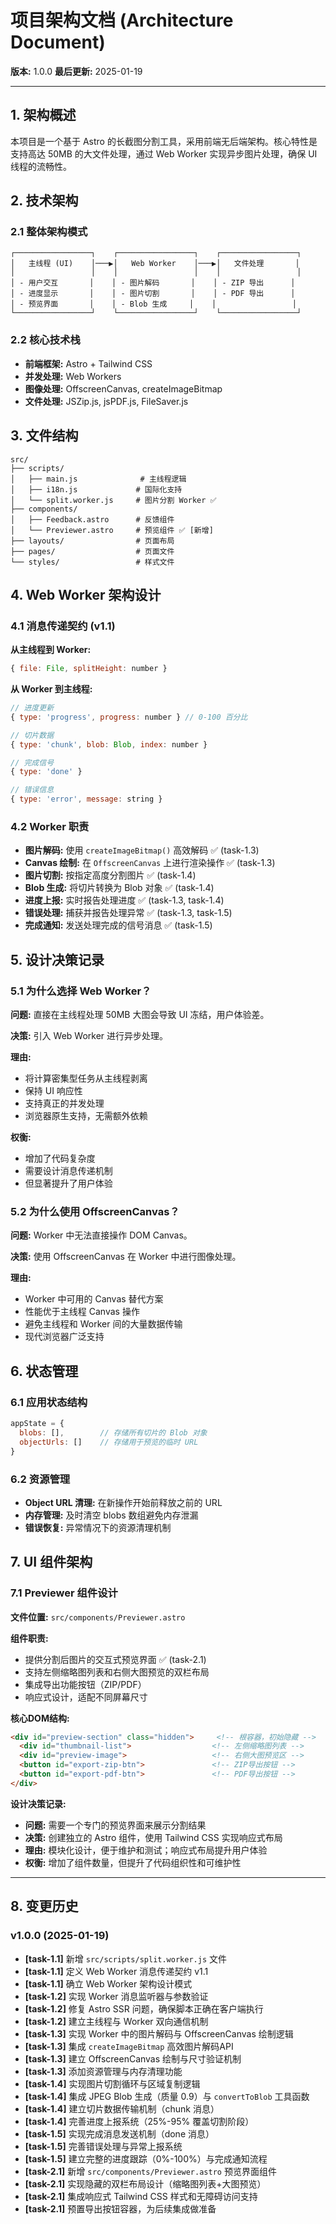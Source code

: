 # 项目架构文档 (Architecture Document)

**版本:** 1.0.0
**最后更新:** 2025-01-19

---

## 1. 架构概述

本项目是一个基于 Astro 的长截图分割工具，采用前端无后端架构。核心特性是支持高达 50MB 的大文件处理，通过 Web Worker 实现异步图片处理，确保 UI 线程的流畅性。

## 2. 技术架构

### 2.1 整体架构模式

```
┌─────────────────┐    ┌─────────────────┐    ┌─────────────────┐
│   主线程 (UI)    │───▶│   Web Worker    │───▶│   文件处理       │
│                 │    │                 │    │                 │
│ - 用户交互       │    │ - 图片解码       │    │ - ZIP 导出      │
│ - 进度显示       │    │ - 图片切割       │    │ - PDF 导出      │
│ - 预览界面       │    │ - Blob 生成     │    │                 │
└─────────────────┘    └─────────────────┘    └─────────────────┘
```

### 2.2 核心技术栈

- **前端框架:** Astro + Tailwind CSS
- **并发处理:** Web Workers
- **图像处理:** OffscreenCanvas, createImageBitmap
- **文件处理:** JSZip.js, jsPDF.js, FileSaver.js

## 3. 文件结构

```
src/
├── scripts/
│   ├── main.js              # 主线程逻辑
│   ├── i18n.js             # 国际化支持
│   └── split.worker.js     # 图片分割 Worker ✅
├── components/
│   ├── Feedback.astro      # 反馈组件
│   └── Previewer.astro     # 预览组件 ✅ [新增]
├── layouts/                # 页面布局
├── pages/                  # 页面文件
└── styles/                 # 样式文件
```

## 4. Web Worker 架构设计

### 4.1 消息传递契约 (v1.1)

**从主线程到 Worker:**
```javascript
{ file: File, splitHeight: number }
```

**从 Worker 到主线程:**
```javascript
// 进度更新
{ type: 'progress', progress: number } // 0-100 百分比

// 切片数据
{ type: 'chunk', blob: Blob, index: number }

// 完成信号
{ type: 'done' }

// 错误信息
{ type: 'error', message: string }
```

### 4.2 Worker 职责

- **图片解码:** 使用 `createImageBitmap()` 高效解码 ✅ (task-1.3)
- **Canvas 绘制:** 在 `OffscreenCanvas` 上进行渲染操作 ✅ (task-1.3)
- **图片切割:** 按指定高度分割图片 ✅ (task-1.4)
- **Blob 生成:** 将切片转换为 Blob 对象 ✅ (task-1.4)
- **进度上报:** 实时报告处理进度 ✅ (task-1.3, task-1.4)
- **错误处理:** 捕获并报告处理异常 ✅ (task-1.3, task-1.5)
- **完成通知:** 发送处理完成的信号消息 ✅ (task-1.5)

## 5. 设计决策记录

### 5.1 为什么选择 Web Worker？

**问题:** 直接在主线程处理 50MB 大图会导致 UI 冻结，用户体验差。

**决策:** 引入 Web Worker 进行异步处理。

**理由:**
- 将计算密集型任务从主线程剥离
- 保持 UI 响应性
- 支持真正的并发处理
- 浏览器原生支持，无需额外依赖

**权衡:**
- 增加了代码复杂度
- 需要设计消息传递机制
- 但显著提升了用户体验

### 5.2 为什么使用 OffscreenCanvas？

**问题:** Worker 中无法直接操作 DOM Canvas。

**决策:** 使用 OffscreenCanvas 在 Worker 中进行图像处理。

**理由:**
- Worker 中可用的 Canvas 替代方案
- 性能优于主线程 Canvas 操作
- 避免主线程和 Worker 间的大量数据传输
- 现代浏览器广泛支持

## 6. 状态管理

### 6.1 应用状态结构

```javascript
appState = {
  blobs: [],        // 存储所有切片的 Blob 对象
  objectUrls: []    // 存储用于预览的临时 URL
}
```

### 6.2 资源管理

- **Object URL 清理:** 在新操作开始前释放之前的 URL
- **内存管理:** 及时清空 blobs 数组避免内存泄漏
- **错误恢复:** 异常情况下的资源清理机制

## 7. UI 组件架构

### 7.1 Previewer 组件设计

**文件位置:** `src/components/Previewer.astro`

**组件职责:**
- 提供分割后图片的交互式预览界面 ✅ (task-2.1)
- 支持左侧缩略图列表和右侧大图预览的双栏布局
- 集成导出功能按钮（ZIP/PDF）
- 响应式设计，适配不同屏幕尺寸

**核心DOM结构:**
```html
<div id="preview-section" class="hidden">     <!-- 根容器，初始隐藏 -->
  <div id="thumbnail-list">                  <!-- 左侧缩略图列表 -->
  <div id="preview-image">                   <!-- 右侧大图预览区 -->
  <button id="export-zip-btn">               <!-- ZIP导出按钮 -->
  <button id="export-pdf-btn">               <!-- PDF导出按钮 -->
</div>
```

**设计决策记录:**
- **问题:** 需要一个专门的预览界面来展示分割结果
- **决策:** 创建独立的 Astro 组件，使用 Tailwind CSS 实现响应式布局
- **理由:** 模块化设计，便于维护和测试；响应式布局提升用户体验
- **权衡:** 增加了组件数量，但提升了代码组织性和可维护性

---

## 8. 变更历史

### v1.0.0 (2025-01-19)
- **[task-1.1]** 新增 `src/scripts/split.worker.js` 文件
- **[task-1.1]** 定义 Web Worker 消息传递契约 v1.1
- **[task-1.1]** 确立 Web Worker 架构设计模式
- **[task-1.2]** 实现 Worker 消息监听器与参数验证
- **[task-1.2]** 修复 Astro SSR 问题，确保脚本正确在客户端执行
- **[task-1.2]** 建立主线程与 Worker 双向通信机制
- **[task-1.3]** 实现 Worker 中的图片解码与 OffscreenCanvas 绘制逻辑
- **[task-1.3]** 集成 `createImageBitmap` 高效图片解码API
- **[task-1.3]** 建立 OffscreenCanvas 绘制与尺寸验证机制
- **[task-1.3]** 添加资源管理与内存清理功能
- **[task-1.4]** 实现图片切割循环与区域复制逻辑
- **[task-1.4]** 集成 JPEG Blob 生成（质量 0.9）与 `convertToBlob` 工具函数
- **[task-1.4]** 建立切片数据传输机制（chunk 消息）
- **[task-1.4]** 完善进度上报系统（25%-95% 覆盖切割阶段）
- **[task-1.5]** 实现完成消息发送机制（done 消息）
- **[task-1.5]** 完善错误处理与异常上报系统
- **[task-1.5]** 建立完整的进度跟踪（0%-100%）与完成通知流程
- **[task-2.1]** 新增 `src/components/Previewer.astro` 预览界面组件
- **[task-2.1]** 实现隐藏的双栏布局设计（缩略图列表+大图预览）
- **[task-2.1]** 集成响应式 Tailwind CSS 样式和无障碍访问支持
- **[task-2.1]** 预置导出按钮容器，为后续集成做准备 